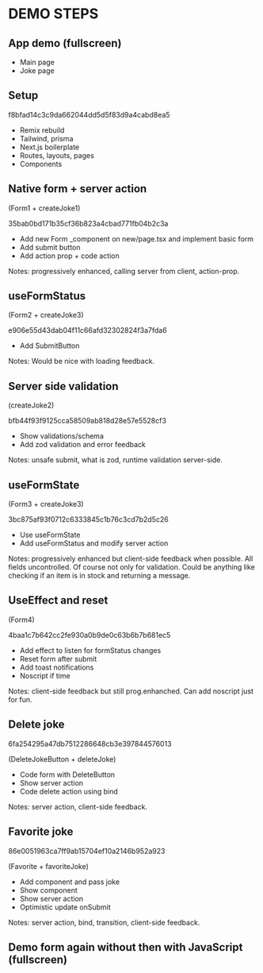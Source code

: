 # DEMO STEPS

## App demo (fullscreen)

- Main page
- Joke page

## Setup

f8bfad14c3c9da662044dd5d5f83d9a4cabd8ea5

- Remix rebuild
- Tailwind, prisma
- Next.js boilerplate
- Routes, layouts, pages
- Components

## Native form + server action

(Form1 + createJoke1)

35bab0bd171b35cf36b823a4cbad771fb04b2c3a

- Add new Form _component on new/page.tsx and implement basic form
- Add submit button
- Add action prop + code action

Notes: progressively enhanced, calling server from client, action-prop.

## useFormStatus

(Form2 + createJoke3)

e906e55d43dab04f11c66afd32302824f3a7fda6

- Add SubmitButton

Notes: Would be nice with loading feedback.

## Server side validation 

(createJoke2)

bfb44f93f9125cca58509ab818d28e57e5528cf3

- Show validations/schema
- Add zod validation and error feedback

Notes: unsafe submit, what is zod, runtime validation server-side.

## useFormState

(Form3 + createJoke3)

3bc875af93f0712c6333845c1b76c3cd7b2d5c26

- Use useFormState
- Add useFormStatus and modify server action

Notes: progressively enhanced but client-side feedback when possible. All fields uncontrolled. Of course not only for validation. Could be anything like checking if an item is in stock and returning a message.

## UseEffect and reset

(Form4)

4baa1c7b642cc2fe930a0b9de0c63b6b7b681ec5

- Add effect to listen for formStatus changes
- Reset form after submit
- Add toast notifications
- Noscript if time

Notes: client-side feedback but still prog.enhanched. Can add noscript just for fun.

## Delete joke

6fa254295a47db7512286648cb3e397844576013

(DeleteJokeButton + deleteJoke)

- Code form with DeleteButton
- Show server action
- Code delete action using bind

Notes: server action, client-side feedback.

## Favorite joke

86e0051963ca7ff9ab15704ef10a2146b952a923

(Favorite + favoriteJoke)

- Add component and pass joke
- Show component
- Show server action
- Optimistic update onSubmit

Notes: server action, bind, transition, client-side feedback.

## Demo form again without then with JavaScript (fullscreen)
